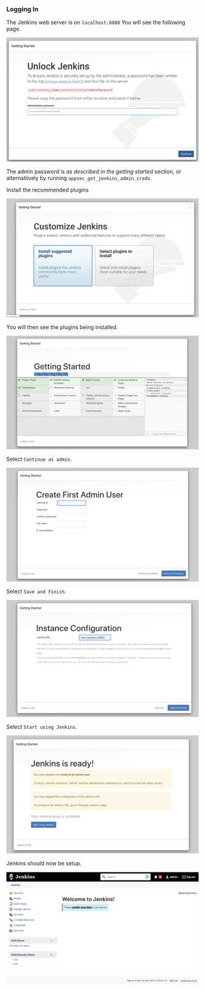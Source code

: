 ### Logging In

The Jenkins web server is on `localhost:8080` You will see the following page.

![](images/2.png)

The admin password is _as described in the getting started_ section, or alternatiively by running `appsec_get_jenkins_admin_creds`.

Install the recommended plugins

![](images/3.png)

You will then see the plugins being installed.

![](images/4.png)

Select `Continue as admin`.

![](images/5.png)

Select `Save and Finish`.

![](images/6.png)

Select `Start using Jenkins`.

![](images/7.png)

Jenkins should now be setup.

![](images/8.png)
